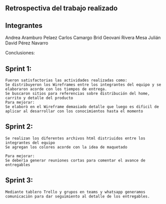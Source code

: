 ## Retrospectiva del trabajo realizado

## Integrantes 
Andrea Aramburo Pelaez
Carlos Camargo Brid
Geovani Rivera Mesa
Julián David Pérez Navarro

Conclusiones:

## Sprint 1:
    Fueron satisfactorias las actividades realizadas como:
    Se distribuyeron los Wireframes entre los integrantes del equipo y se elaboraron acorde con los tiempos de entrega. 
    Se buscaron sitios para referencias sobre distribución del home, carrito y detalle del producto
    Para mejorar:
    Se elaborò en el Wireframe demasiado detalle que luego es dificil de aplicar al desarrollar con los conocimientos hasta el momento

## Sprint 2:
    Se realizan los diferentes archivos html distriuidos entre los integrantes del equipo
    Se agregan los colores acorde con la idea de maquetado
    
    Para mejorar:
    Se deberìa generar reuniones cortas para comentar el avance de entregables

## Sprint 3:
    Mediante tablero Trello y grupos en teams y whatsapp generamos comunicaciòn para dar seguimiento al detalle de los entregables. 
